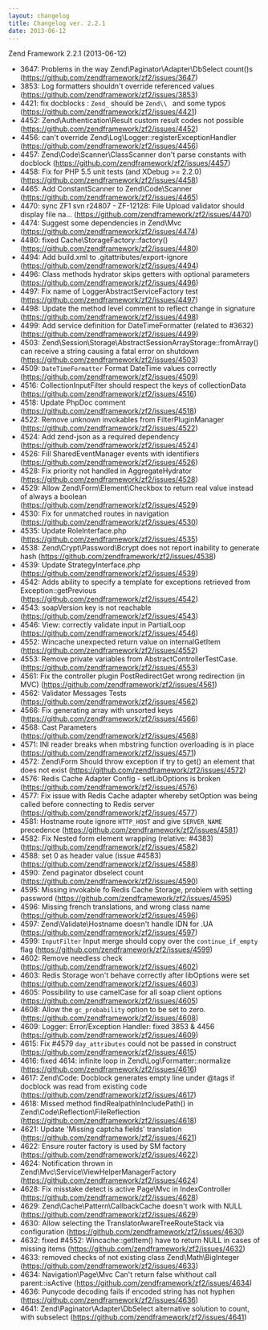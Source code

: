```yaml
---
layout: changelog
title: Changelog ver. 2.2.1
date: 2013-06-12
---
```


Zend Framework 2.2.1 (2013-06-12)

- 3647: Problems in the way Zend\Paginator\Adapter\DbSelect count()s
  (https://github.com/zendframework/zf2/issues/3647)
- 3853: Log formatters shouldn't override referenced values
  (https://github.com/zendframework/zf2/issues/3853)
- 4421: fix docblocks : `Zend_` should be `Zend\\ ` and some typos
  (https://github.com/zendframework/zf2/issues/4421)
- 4452: Zend\Authentication\Result custom result codes not possible
  (https://github.com/zendframework/zf2/issues/4452)
- 4456: can't override Zend\Log\Logger::registerExceptionHandler
  (https://github.com/zendframework/zf2/issues/4456)
- 4457: Zend\Code\Scanner\ClassScanner don't parse constants with docblock
  (https://github.com/zendframework/zf2/issues/4457)
- 4458: Fix for PHP 5.5 unit tests (and XDebug &gt;= 2.2.0)
  (https://github.com/zendframework/zf2/issues/4458)
- 4465: Add ConstantScanner to Zend\Code\Scanner
  (https://github.com/zendframework/zf2/issues/4465)
- 4470: sync ZF1 svn r24807 - ZF-12128: File Upload validator should display file na...
  (https://github.com/zendframework/zf2/issues/4470)
- 4474: Suggest some dependencies in Zend\Mvc
  (https://github.com/zendframework/zf2/issues/4474)
- 4480: fixed Cache\StorageFactory::factory()
  (https://github.com/zendframework/zf2/issues/4480)
- 4494: Add build.xml to .gitattributes/export-ignore
  (https://github.com/zendframework/zf2/issues/4494)
- 4496: Class methods hydrator skips getters with optional parameters
  (https://github.com/zendframework/zf2/issues/4496)
- 4497: Fix name of LoggerAbstractServiceFactory test
  (https://github.com/zendframework/zf2/issues/4497)
- 4498: Update the method level comment to reflect change in signature
  (https://github.com/zendframework/zf2/issues/4498)
- 4499: Add service definition for DateTimeFormatter (related to #3632)
  (https://github.com/zendframework/zf2/issues/4499)
- 4503: Zend\Session\Storage\AbstractSessionArrayStorage::fromArray() can receive a string causing a fatal error on shutdown
  (https://github.com/zendframework/zf2/issues/4503)
- 4509: `DateTimeFormatter` Format DateTime values correctly
  (https://github.com/zendframework/zf2/issues/4509)
- 4516: CollectionInputFilter should respect the keys of collectionData
  (https://github.com/zendframework/zf2/issues/4516)
- 4518: Update PhpDoc comment
  (https://github.com/zendframework/zf2/issues/4518)
- 4522: Remove unknown invokables from FilterPluginManager
  (https://github.com/zendframework/zf2/issues/4522)
- 4524: Add zend-json as a required dependency
  (https://github.com/zendframework/zf2/issues/4524)
- 4526: Fill SharedEventManager events with identifiers
  (https://github.com/zendframework/zf2/issues/4526)
- 4528: Fix priority not handled in AggregateHydrator
  (https://github.com/zendframework/zf2/issues/4528)
- 4529: Allow Zend\Form\Element\Checkbox to return real value instead of always a boolean
  (https://github.com/zendframework/zf2/issues/4529)
- 4530: Fix for unmatched routes in navigation
  (https://github.com/zendframework/zf2/issues/4530)
- 4535: Update RoleInterface.php
  (https://github.com/zendframework/zf2/issues/4535)
- 4538: Zend\Crypt\Password\Bcrypt does not report inability to generate hash
  (https://github.com/zendframework/zf2/issues/4538)
- 4539: Update StrategyInterface.php
  (https://github.com/zendframework/zf2/issues/4539)
- 4542: Adds ability to specify a template for exceptions retrieved from Exception::getPrevious
  (https://github.com/zendframework/zf2/issues/4542)
- 4543: soapVersion key is not reachable
  (https://github.com/zendframework/zf2/issues/4543)
- 4546: View: correctly validate input in PartialLoop
  (https://github.com/zendframework/zf2/issues/4546)
- 4552: Wincache unexpected return value on internalGetItem
  (https://github.com/zendframework/zf2/issues/4552)
- 4553: Remove private variables from AbstractControllerTestCase.
  (https://github.com/zendframework/zf2/issues/4553)
- 4561: Fix the controller plugin PostRedirectGet wrong redirection (in MVC)
  (https://github.com/zendframework/zf2/issues/4561)
- 4562: Validator Messages Tests
  (https://github.com/zendframework/zf2/issues/4562)
- 4566: Fix generating array with unsorted keys
  (https://github.com/zendframework/zf2/issues/4566)
- 4568: Cast Parameters
  (https://github.com/zendframework/zf2/issues/4568)
- 4571: INI reader breaks when mbstring function overloading is in place
  (https://github.com/zendframework/zf2/issues/4571)
- 4572: Zend\Form Should throw exception if try to get() an element that does not exist
  (https://github.com/zendframework/zf2/issues/4572)
- 4576: Redis Cache Adapter Config - setLibOptions is broken
  (https://github.com/zendframework/zf2/issues/4576)
- 4577: Fix issue with Redis Cache adapter whereby setOption was being called before connecting to Redis server
  (https://github.com/zendframework/zf2/issues/4577)
- 4581: Hostname route ignore `HTTP_HOST` and give `SERVER_NAME` precedence
  (https://github.com/zendframework/zf2/issues/4581)
- 4582: Fix Nested form element wrapping (relative: #4383)
  (https://github.com/zendframework/zf2/issues/4582)
- 4588: set 0 as header value (issue #4583)
  (https://github.com/zendframework/zf2/issues/4588)
- 4590: Zend paginator dbselect count
  (https://github.com/zendframework/zf2/issues/4590)
- 4595: Missing invokable fo Redis Cache Storage, problem with setting password
  (https://github.com/zendframework/zf2/issues/4595)
- 4596: Missing french translations, and wrong class name
  (https://github.com/zendframework/zf2/issues/4596)
- 4597: Zend\Validate\Hostname doesn't handle IDN for .UA
  (https://github.com/zendframework/zf2/issues/4597)
- 4599: `InputFilter` Input merge should copy over the `continue_if_empty` flag
  (https://github.com/zendframework/zf2/issues/4599)
- 4602: Remove needless check
  (https://github.com/zendframework/zf2/issues/4602)
- 4603: Redis Storage won't behave correctly after libOptions were set
  (https://github.com/zendframework/zf2/issues/4603)
- 4605: Possibility to use camelCase for all soap client options
  (https://github.com/zendframework/zf2/issues/4605)
- 4608: Allow the `gc_probability` option to be set to zero.
  (https://github.com/zendframework/zf2/issues/4608)
- 4609: Logger: Error/Exception Handler: fixed 3853 &amp; 4456
  (https://github.com/zendframework/zf2/issues/4609)
- 4615: Fix #4579 `day_attributes` could not be passed in construct
  (https://github.com/zendframework/zf2/issues/4615)
- 4616: fixed 4614: infinite loop in Zend\Log\Formatter::normalize
  (https://github.com/zendframework/zf2/issues/4616)
- 4617: Zend\Code: Docblock generates empty line under @tags if docblock was read from existing code
  (https://github.com/zendframework/zf2/issues/4617)
- 4618: Missed method findRealpathInIncludePath() in Zend\Code\Reflection\FileReflection
  (https://github.com/zendframework/zf2/issues/4618)
- 4621: Update 'Missing captcha fields' translation
  (https://github.com/zendframework/zf2/issues/4621)
- 4622: Ensure router factory is used by SM factory
  (https://github.com/zendframework/zf2/issues/4622)
- 4624: Notification thrown in Zend\Mvc\Service\ViewHelperManagerFactory
  (https://github.com/zendframework/zf2/issues/4624)
- 4628: Fix misstake detect is active Page\Mvc in IndexController
  (https://github.com/zendframework/zf2/issues/4628)
- 4629: Zend\Cache\Pattern\CallbackCache doesn't work with NULL
  (https://github.com/zendframework/zf2/issues/4629)
- 4630: Allow selecting the TranslatorAwareTreeRouteStack via configuration
  (https://github.com/zendframework/zf2/issues/4630)
- 4632: fixed #4552: Wincache::getItem() have to return NULL in cases of missing items
  (https://github.com/zendframework/zf2/issues/4632)
- 4633: removed checks of not existing class Zend\Math\BigInteger
  (https://github.com/zendframework/zf2/issues/4633)
- 4634: Navigation\Page\Mvc Can't return false whithout call parent::isActive
  (https://github.com/zendframework/zf2/issues/4634)
- 4636: Punycode decoding fails if encoded string has not hyphen
  (https://github.com/zendframework/zf2/issues/4636)
- 4641: Zend\Paginator\Adapter\DbSelect alternative solution to count, with subselect
  (https://github.com/zendframework/zf2/issues/4641)